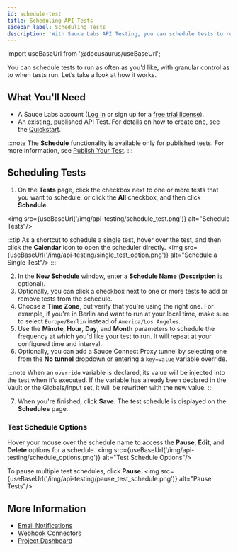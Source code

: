 ```yaml
---
id: schedule-test
title: Scheduling API Tests
sidebar_label: Scheduling Tests
description: 'With Sauce Labs API Testing, you can schedule tests to run as often as you’d like, with granular control as to when they run.'
---
```


import useBaseUrl from '@docusaurus/useBaseUrl';

You can schedule tests to run as often as you’d like, with granular control as to when tests run. Let’s take a look at how it works.

## What You'll Need

- A Sauce Labs account ([Log in](https://accounts.saucelabs.com/am/XUI/#login/) or sign up for a [free trial license](https://saucelabs.com/sign-up)).
- An existing, published API Test. For details on how to create one, see the [Quickstart](/api-testing/quickstart/).

:::note
The **Schedule** functionality is available only for published tests. For more information, see [Publish Your Test](/api-testing/quickstart/#publish-your-test).
:::

## Scheduling Tests

1. On the **Tests** page, click the checkbox next to one or more tests that you want to schedule, or click the **All** checkbox, and then click **Schedule**.

<img src={useBaseUrl('/img/api-testing/schedule_test.png')} alt="Schedule Tests"/>

:::tip
As a shortcut to schedule a single test, hover over the test, and then click the **Calendar** icon to open the scheduler directly.
<img src={useBaseUrl('/img/api-testing/single_test_option.png')} alt="Schedule a Single Test"/>
:::

2. In the **New Schedule** window, enter a **Schedule Name** (**Description** is optional).
3. Optionally, you can click a checkbox next to one or more tests to add or remove tests from the schedule.
4. Choose a **Time Zone**, but verify that you're using the right one. For example, if you're in Berlin and want to run at your local time, make sure to select `Europe/Berlin` instead of `America/Los Angeles`.
5. Use the **Minute**, **Hour**, **Day**, and **Month** parameters to schedule the frequency at which you'd like your test to run. It will repeat at your configured time and interval.
6. Optionally, you can add a Sauce Connect Proxy tunnel by selecting one from the **No tunnel** dropdown or entering a `key=value` variable override.

:::note
When an `override` variable is declared, its value will be injected into the test when it’s executed. If the variable has already been declared in the Vault or the Globals/Input set, it will be rewritten with the new value.
:::

7. When you're finished, click **Save**. The test schedule is displayed on the **Schedules** page.

### Test Schedule Options

Hover your mouse over the schedule name to access the **Pause**, **Edit**, and **Delete** options for a schedule.
<img src={useBaseUrl('/img/api-testing/schedule_options.png')} alt="Test Schedule Options"/>

To pause multiple test schedules, click **Pause**.
<img src={useBaseUrl('/img/api-testing/pause_test_schedule.png')} alt="Pause Tests"/>

## More Information

- [Email Notifications](/api-testing/project-access/#email-notifications)
- [Webhook Connectors](/api-testing/integrations/pagerduty-webhooks/)
- [Project Dashboard](/api-testing/project-dashboard/)

